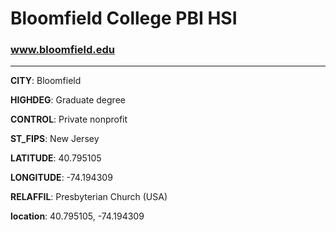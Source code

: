 # Bloomfield College PBI HSI
### www.bloomfield.edu
---
**CITY**: Bloomfield

**HIGHDEG**: Graduate degree

**CONTROL**: Private nonprofit

**ST_FIPS**: New Jersey

**LATITUDE**: 40.795105

**LONGITUDE**: -74.194309

**RELAFFIL**: Presbyterian Church (USA)

**location**: 40.795105, -74.194309
